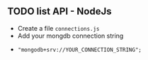 ## TODO list API - NodeJs

-   Create a file `connections.js`
-   Add your mongdb connection string
-   ```global.MONGO_URL =
    "mongodb+srv://YOUR_CONNECTION_STRING";
    ```

